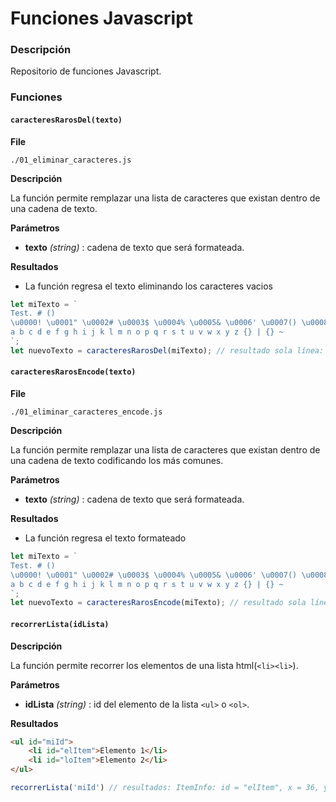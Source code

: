 # Funciones Javascript

### Descripción
Repositorio de funciones Javascript.

### Funciones

#### `caracteresRarosDel(texto)`

**File**

`./01_eliminar_caracteres.js`

**Descripción**

La función permite remplazar una lista de caracteres que existan dentro de una cadena de texto.

**Parámetros**

- **texto** *(string)* : cadena de texto que será formateada.

**Resultados**

- La función regresa el texto eliminando los caracteres vacios

```javascript
let miTexto = `
Test. # ()										
\u0000! \u0001" \u0002# \u0003$ \u0004% \u0005& \u0006' \u0007() \u0008* \u0009+ \u000A, \u000B- \u000C/ \u000D0 \u000E1 \u000F2 \u00103 \u00114 \u00125 \u00136 \u00147 \u00158 \u00169 \u0017: \u0018; \u0019< \u001A= \u001B> \u001C? \u001D@  \u001EA \u001FB C D E F G H \u007FI J K L M N O P Q R S T U V W X Y Z [] \ _ ´
a b c d e f g h i j k l m n o p q r s t u v w x y z {} | {} ~
`;
let nuevoTexto = caracteresRarosDel(miTexto); // resultado sola línea: Test. # ()! " # $ % & ' () * + , - / 0 1 2 3 4 5 6 7 8 9 : ; < = > ? @  A B C D E F G H I J K L M N O P Q R S T U V W X Y Z []  _ ´a b c d e f g h i j k l m n o p q r s t u v w x y z {}  {} ~
```

#### `caracteresRarosEncode(texto)`

**File**

`./01_eliminar_caracteres_encode.js`

**Descripción**

La función permite remplazar una lista de caracteres que existan dentro de una cadena de texto codificando los más comunes.

**Parámetros**

- **texto** *(string)* : cadena de texto que será formateada.

**Resultados**

- La función regresa el texto formateado

```javascript
let miTexto = `
Test. # ()										
\u0000! \u0001" \u0002# \u0003$ \u0004% \u0005& \u0006' \u0007() \u0008* \u0009+ \u000A, \u000B- \u000C/ \u000D0 \u000E1 \u000F2 \u00103 \u00114 \u00125 \u00136 \u00147 \u00158 \u00169 \u0017: \u0018; \u0019< \u001A= \u001B> \u001C? \u001D@  \u001EA \u001FB C D E F G H \u007FI J K L M N O P Q R S T U V W X Y Z [] \ _ ´
a b c d e f g h i j k l m n o p q r s t u v w x y z {} | {} ~
`;
let nuevoTexto = caracteresRarosEncode(miTexto); // resultado sola línea: Test&period; &num; &#40;&#41;&excl; &quot; &num; &dollar; &percnt; & &apos; &#40;&#41; &ast; &plus; &comma; &#45; &sol; 0 1 2 3 4 5 6 7 8 9 &colon; ; &lt; &equals; &gt; &quest; &commat;  A B C D E F G H I J K L M N O P Q R S T U V W X Y Z &lsqb;&rsqb;  &lowbar; ´a b c d e f g h i j k l m n o p q r s t u v w x y z &lcub;&rcub; &verbar; &lcub;&rcub; &tilde;
```

#### `recorrerLista(idLista)`
**Descripción**

La función permite recorrer los elementos de una lista html(`<li><li>`).

**Parámetros**

- **idLista** *(string)* : id del elemento de la lista `<ul>` o `<ol>`.

**Resultados**
```html
<ul id="miId">
	<li id="elItem">Elemento 1</li>
	<li id="loItem">Elemento 2</li>
</ul>
```
```javascript
recorrerLista('miId') // resultados: ItemInfo: id = "elItem", x = 36, y = 65; ItemInfo: id = "loItem", x = 36, y = 65
```
